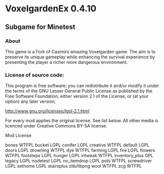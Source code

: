 # VoxelgardenEx 0.4.10
## Subgame for Minetest

### About

This game is a Fork of Casimirs amazing Voxelgarden game. The aim is to
preserve its unique gameplay while enhancing the survival experience by
presenting the player a richer more dangerous environment.

### License of source code:

This program is free software; you can redistribute it and/or modify
it under the terms of the GNU Lesser General Public License as published by
the Free Software Foundation; either version 2.1 of the License, or
(at your option) any later version.

http://www.gnu.org/licenses/lgpl-2.1.html

For every mod applies the original license. See list below.
All other media is licenced under Creative Commons BY-SA license.

Mod             License

bones           WTFPL
bucket          LGPL
conifer         LGPL
creative        WTFPL
default         LGPL
doors           LGPL
drowning        WTFPL
dye             WTFPL
farming         LGPL
fire            LGPL
flowers         WTFPL
footsteps       LGPL
hunger          LGPL
intweak         WTFPL
inventory_plus  GPL
legacy          LGPL
nodetest	LGPL
no_itemdrop     LGPL
pots            WTFPL
screwdriver     LGPL
sethome         LGPL
stairsplus      zlib/libpng
wool            WTFPL
zcg             WTFPL
